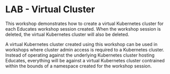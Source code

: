 LAB - Virtual Cluster
=====================

This workshop demonstrates how to create a virtual Kubernetes cluster for
each Educates workshop session created. When the workshop session is deleted,
the virtual Kubernetes cluster will also be deleted.

A virtual Kubernetes cluster created using this workshop can be used in
workshops where cluster admin access is required to a Kubernetes cluster.
Instead of operating against the underlying Kubernetes cluster hosting
Educates, everything will be against a virtual Kubernetes cluster contrained
within the bounds of a namespace created for the workshop session.
